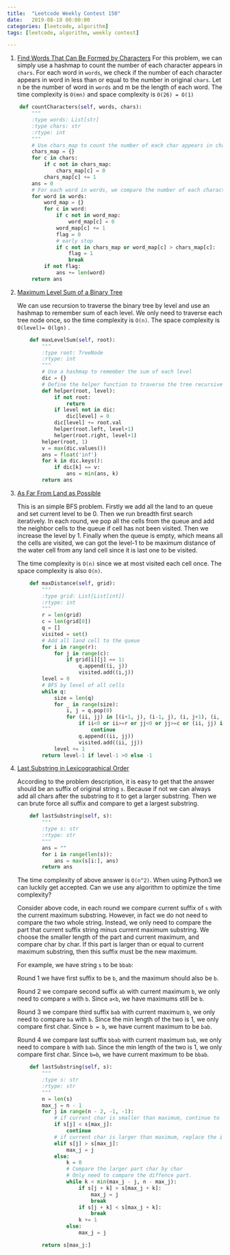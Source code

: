 ```yaml
---
title:  "Leetcode Weekly Contest 150"
date:   2019-08-18 00:00:00
categories: [leetcode, algorithm]
tags: [leetcode, algorithm, weekly contest]

---
```


1. [Find Words That Can Be Formed by Characters][Problem1]
  For this problem, we can simply use a hashmap to count the number of each character appears in `chars`. For each word in `words`, we check if the number of each character appears in word in less than or equal to the number in original `chars`. Let n be the number of word in `words` and m be the length of each word. The time complexity is `O(mn)` and space complexity is `O(26) = O(1)`

  ```python
      def countCharacters(self, words, chars):
          """
          :type words: List[str]
          :type chars: str
          :rtype: int
          """
          # Use chars_map to count the number of each char appears in chars
          chars_map = {}
          for c in chars:
              if c not in chars_map:
                  chars_map[c] = 0
              chars_map[c] += 1
          ans = 0
          # For each word in words, we compare the number of each character 
          for word in words:
              word_map = {}
              for c in word:
                  if c not in word_map:
                      word_map[c] = 0
                  word_map[c] += 1
                  flag = 0
                  # early stop
                  if c not in chars_map or word_map[c] > chars_map[c]:
                      flag = 1
                      break
              if not flag:
                  ans += len(word)
          return ans
  ```

2. [Maximum Level Sum of a Binary Tree][Problem2]

   We can use recursion to traverse the binary tree by level and use an hashmap to remember sum of each level. We only need to traverse each tree node once, so the time complexity is `O(n)`. The space complexity is `O(level)= O(lgn)` .

   ```python
       def maxLevelSum(self, root):
           """
           :type root: TreeNode
           :rtype: int
           """
           # Use a hashmap to remember the sum of each level
           dic = {}
           # Define the helper function to traverse the tree recursively
           def helper(root, level):
               if not root:
                   return
               if level not in dic:
                   dic[level] = 0
               dic[level] += root.val
               helper(root.left, level+1)
               helper(root.right, level+1)
           helper(root, 1)
           v = max(dic.values())
           ans = float('inf')
           for k in dic.keys():
               if dic[k] == v:
                   ans = min(ans, k)
           return ans
   ```

3. [As Far From Land as Possible][Problem3]

   This is an simple BFS problem. Firstly we add all the land to an queue and set current level to be 0. Then we run breadth first search iteratively. In each round, we pop all the cells from the queue and add the neighbor cells to the queue if cell has not been visited. Then we increase the level by 1. Finally when the queue is empty, which means all the cells are visited, we can got the level-1 to be maximum distance of the water cell from any land cell since it is last one to be visited.

   The time complexity is `O(n)` since we at most visited each cell once. The space complexity is also `O(n)`.

   ```python
       def maxDistance(self, grid):
           """
           :type grid: List[List[int]]
           :rtype: int
           """
           r = len(grid)
           c = len(grid[0])
           q = []
           visited = set()
           # Add all land cell to the queue
           for i in range(r):
               for j in range(c):
                   if grid[i][j] == 1:
                       q.append((i, j))
                       visited.add((i,j))
           level = 0
           # BFS by level of all cells
           while q:
               size = len(q)
               for _ in range(size):
                   i, j = q.pop(0)
                   for (ii, jj) in [(i+1, j), (i-1, j), (i, j+1), (i, j-1)]:
                       if ii<0 or ii>=r or jj<0 or jj>=c or (ii, jj) in visited:
                           continue
                       q.append((ii, jj))
                       visited.add((ii, jj))
               level += 1
           return level-1 if level-1 >0 else -1 
   ```

4. [Last Substring in Lexicographical Order][Problem4]

   According to the problem description, it is easy to get that the answer should be an suffix of original string `s`. Because if not we can always add all chars after the substring to it to get a larger substring. Then we can brute force all suffix and compare to get a largest substring.

   ```python
       def lastSubstring(self, s):
           """
           :type s: str
           :rtype: str
           """
           ans = ""
           for i in range(len(s)):
               ans = max(s[i:], ans)
           return ans
   ```

   The time complexity of above answer is `O(n^2)`. When using Python3 we can luckily get accepted. Can we use any algorithm to optimize the time complexity? 

   Consider above code, in each round we compare current suffix of `s` with the current maximum substring. However, in fact we do not need to compare the two whole string. Instead, we only need to compare the part that current suffix string minus current maximum substring. We choose the smaller length of the part and current maximum, and compare char by char. If this part is larger than or equal to current maximum substring, then this suffix must be the new maximum.

   For example, we have string `s` to be `bbab`:

   Round 1 we have first suffix to be `b`, and the maximum should also be `b`.

   Round 2 we compare second suffix `ab` with current maximum `b`, we only need to compare `a` with `b`. Since `a<b`, we have maximums still be `b`.

   Round 3 we compare third suffix `bab` with current maximum `b`, we only need to compare `ba` with `b`. Since the min length of the two is 1, we only compare first char. Since `b = b`, we have current maximum to be `bab`.

   Round 4 we compare last suffix `bbab` with current maximum `bab`, we only need to compare `b` with `bab`. Since the min length of the two is 1, we only compare first char. Since `b=b`, we have current maximum to be `bbab`.

   ```python
       def lastSubstring(self, s):
           """
           :type s: str
           :rtype: str
           """
           n = len(s)
           max_j = n - 1
           for j in range(n - 2, -1, -1):
               # if current char is smaller than maximum, continue to next suffix
               if s[j] < s[max_j]:
                   continue
               # if current char is larger than maximum, replace the index of maximum
               elif s[j] > s[max_j]:
                   max_j = j
               else:
                   k = 0
                   # Compare the larger part char by char
                   # Only need to compare the diffence part.
                   while k < min(max_j - j, n - max_j):
                       if s[j + k] > s[max_j + k]:
                           max_j = j
                           break
                       if s[j + k] < s[max_j + k]:
                           break
                       k += 1
                   else:
                       max_j = j
   
           return s[max_j:]
   ```

   

[Problem1]: https://leetcode.com/contest/weekly-contest-150/problems/find-words-that-can-be-formed-by-characters/
[Problem2]: https://leetcode.com/contest/weekly-contest-150/problems/maximum-level-sum-of-a-binary-tree/
[Problem3]: https://leetcode.com/contest/weekly-contest-150/problems/as-far-from-land-as-possible/
[Problem4]: https://leetcode.com/contest/weekly-contest-150/problems/last-substring-in-lexicographical-order/

